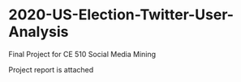 # 2020-US-Election-Twitter-User-Analysis
Final Project for CE 510 Social Media Mining

Project report is attached
